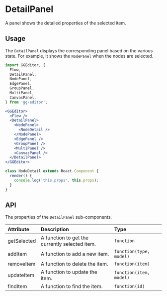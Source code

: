 # DetailPanel

A panel shows the detailed properties of the selected item.

## Usage

The `DetailPanel` displays the corresponding panel based on the various state. For example, it shows the `NodePanel` when the nodes are selected.

```jsx
import GGEditor, {
  Flow,
  DetailPanel,
  NodePanel,
  EdgePanel,
  GroupPanel,
  MultiPanel,
  CanvasPanel,
} from 'gg-editor';

<GGEditor>
  <Flow />
  <DetailPanel>
    <NodePanel>
      <NodeDetail />
    </NodePanel>
    <EdgePanel />
    <GroupPanel />
    <MultiPanel />
    <CanvasPanel />
  </DetailPanel>
</GGEditor>
```

```jsx
class NodeDetail extends React.Component {
  render() {
    console.log('this.props', this.props);
  }
}
```

## API

The properties of the `DetailPanel` sub-components.

| Attribute | Description | Type |
| :--- | :--- | :--- |
| getSelected | A function to get the currently selected item. | `function` |
| addItem | A function to add a new item. | `function(type, model)` |
| removeItem | A function to delete the item. | `function(item)` |
| updateItem | A function to update the item. | `function(item, model)` |
| findItem | A function to find the item. | `function(id)` |
